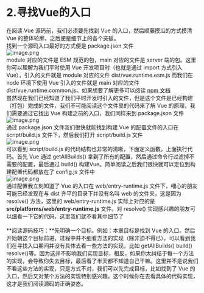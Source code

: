 # 2.寻找Vue的入口

在阅读 Vue 源码前，我们必须要先找到 Vue 的入口，然后顺藤摸瓜的方式摸清 Vue 的整体轮廓，之后便是细节上的各个突破。<br />找到一个源码入口最好的方式便是 package.json 文件<br />![image.png](https://cdn.nlark.com/yuque/0/2020/png/1532057/1594694872043-dfe1df1e-ad24-42f8-8b9e-4f2e366214cf.png#align=left&display=inline&height=272&margin=%5Bobject%20Object%5D&name=image.png&originHeight=272&originWidth=764&size=20836&status=done&style=none&width=764)<br />module 对应的文件是 ESM 规范的包，main 对应的文件是 server 端的包。这里你可以理解为我们平时使用 Vue 开发项目时（也就是通过 import 方式引入Vue），引入的文件就是 module 对应的文件 dist/vue.runtime.esm.js 而我们在 node 环境下使用 Vue 引入的文件就是 main 对应的文件 dist/vue.runtime.common.js。如果想要了解更多可以阅读 [npm 文档](https://docs.npmjs.com/files/package.json)<br />虽然现在我们已经知道了我们平时开发时引入的文件，但是这个文件是已经构建（打包）完成的文件，我们不可能阅读这个文件里的代码来了解 Vue 的原理，我们需要通过它找出 Vue 构建之前的入口，我们同样来到 package.json 文件<br />![image.png](https://cdn.nlark.com/yuque/0/2020/png/1532057/1594694088606-46c8da16-f113-444b-b8d5-68bbbbb33ba4.png#align=left&display=inline&height=382&margin=%5Bobject%20Object%5D&name=image.png&originHeight=382&originWidth=762&size=45226&status=done&style=none&width=762)<br />通过 package.json 文件我们很快就能找到构建 Vue 的配置文件的入口在 script/build.js 文件下，然后我们打开 script/build.js 文件<br />![image.png](https://cdn.nlark.com/yuque/0/2020/png/1532057/1594694463209-0add6ccc-d9c2-4d49-80ae-bf892462aa05.png#align=left&display=inline&height=907&margin=%5Bobject%20Object%5D&name=image.png&originHeight=907&originWidth=829&size=61567&status=done&style=none&width=829)<br />可以看到 script/build.js 的代码结构也非常的清晰，下面定义函数，上面执行代码。首先 Vue 通过 getAllBuilds() 拿到了所有的配置，然后通过命令行过滤掉不需要的配置，最后通过 build() 构建Vue。简单阅读之后我们很快就可以定位到构建配置代码都放在了 config.js 文件中<br />![image.png](https://cdn.nlark.com/yuque/0/2020/png/1532057/1594695785846-4dc8d6b0-12f3-4a70-b11c-106a64c1f798.png#align=left&display=inline&height=159&margin=%5Bobject%20Object%5D&name=image.png&originHeight=159&originWidth=482&size=11882&status=done&style=none&width=482)<br />通过配置我立刻知道了 Vue 的入口在 web/entry-runtime.js 文件下，细心的朋友可能已经发现在与 dist 齐平的目录下并没有名叫 web 的文件夹，这是因为 resolve() 方法，这里的 web/entry-runtime.js 实际上对应的是 **src/platforms/web/entry-runtime.js** 文件。对 resolve() 实现感兴趣的朋友可以细看一下它的代码，这里我们就不看其中细节了<br />
<br />**阅读源码技巧：**先明确一个目标。例如：本章目标是找到 Vue 的入口。然后开始朝这个目标前进，过程中并不细看方法的实现（除非迫不得已），可以看到我们在寻找入口期间并没有具体去看一些方法的实现，比如 getAllBuilds() build() resolve()等。因为这并不影响我们实现目标，相反，如果你太纠结于每一个方法的实现，会导致你失去目标，最后看了半天都不知道自己干嘛。这里并不是说我们不看这些方法的实现，只是方式不对，我们可以先完成目标，比如找到了 Vue 的入口，然后又对某个方法的实现特别感兴趣，这个时候你在去看具体的代码实现，这才是我们阅读源码的正确姿态。